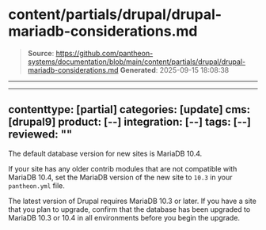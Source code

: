 # content/partials/drupal/drupal-mariadb-considerations.md

> **Source**: https://github.com/pantheon-systems/documentation/blob/main/content/partials/drupal/drupal-mariadb-considerations.md
> **Generated**: 2025-09-15 18:08:38

---

---
contenttype: [partial]
categories: [update]
cms: [drupal9]
product: [--]
integration: [--]
tags: [--]
reviewed: ""
---

The default database version for new sites is MariaDB 10.4.

If your site has any older contrib modules that are not compatible with MariaDB 10.4, set the MariaDB version of the new site to `10.3` in your `pantheon.yml` file.

The latest version of Drupal requires MariaDB 10.3 or later. If you have a site that you plan to upgrade, confirm that the database has been upgraded to MariaDB 10.3 or 10.4 in all environments before you begin the upgrade.
